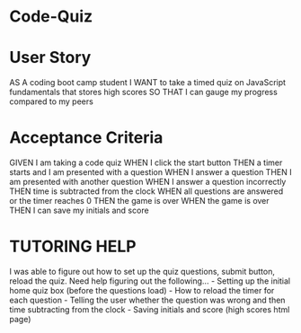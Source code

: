 # Code-Quiz

# User Story
AS A coding boot camp student
I WANT to take a timed quiz on JavaScript fundamentals that stores high scores
SO THAT I can gauge my progress compared to my peers

# Acceptance Criteria
GIVEN I am taking a code quiz
WHEN I click the start button
THEN a timer starts and I am presented with a question
WHEN I answer a question
THEN I am presented with another question
WHEN I answer a question incorrectly
THEN time is subtracted from the clock
WHEN all questions are answered or the timer reaches 0
THEN the game is over
WHEN the game is over
THEN I can save my initials and score

# TUTORING HELP
I was able to figure out how to set up the quiz questions, submit button, reload the quiz.
Need help figuring out the following...
    - Setting up the initial home quiz box (before the questions load)
    - How to reload the timer for each question
    - Telling the user whether the question was wrong and then time subtracting from the clock
    - Saving initials and score (high scores html page)